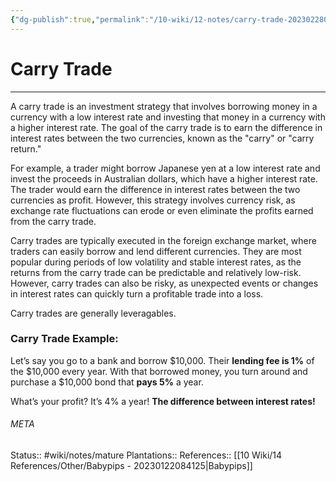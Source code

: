 ```yaml
---
{"dg-publish":true,"permalink":"/10-wiki/12-notes/carry-trade-20230228084917-1/"}
---
```


# Carry Trade
---
A carry trade is an investment strategy that involves borrowing money in a currency with a low interest rate and investing that money in a currency with a higher interest rate. The goal of the carry trade is to earn the difference in interest rates between the two currencies, known as the "carry" or "carry return."

For example, a trader might borrow Japanese yen at a low interest rate and invest the proceeds in Australian dollars, which have a higher interest rate. The trader would earn the difference in interest rates between the two currencies as profit. However, this strategy involves currency risk, as exchange rate fluctuations can erode or even eliminate the profits earned from the carry trade.

Carry trades are typically executed in the foreign exchange market, where traders can easily borrow and lend different currencies. They are most popular during periods of low volatility and stable interest rates, as the returns from the carry trade can be predictable and relatively low-risk. However, carry trades can also be risky, as unexpected events or changes in interest rates can quickly turn a profitable trade into a loss.

Carry trades are generally leveragables.

### Carry Trade Example:
Let’s say you go to a bank and borrow $10,000.
Their **lending fee is 1%** of the $10,000 every year.
With that borrowed money, you turn around and purchase a $10,000 bond that **pays 5%** a year.

What’s your profit?
It’s 4% a year! **The difference between interest rates!**


###### META
Status:: #wiki/notes/mature 
Plantations::
References:: [[10 Wiki/14 References/Other/Babypips - 20230122084125\|Babypips]]
